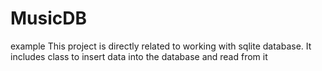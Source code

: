 # MusicDB
example
This project is directly related to working with sqlite database. It includes class to insert data into the database and read from it
